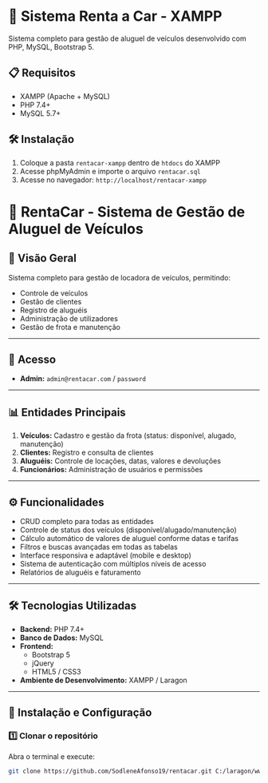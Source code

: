 # 🚗 Sistema Renta a Car - XAMPP

Sistema completo para gestão de aluguel de veículos desenvolvido com PHP, MySQL, Bootstrap 5.

## 📋 Requisitos

- XAMPP (Apache + MySQL)
- PHP 7.4+
- MySQL 5.7+

## 🛠 Instalação

1. Coloque a pasta `rentacar-xampp` dentro de `htdocs` do XAMPP
2. Acesse phpMyAdmin e importe o arquivo `rentacar.sql`
3. Acesse no navegador: `http://localhost/rentacar-xampp`
# 🚗 RentaCar - Sistema de Gestão de Aluguel de Veículos

## 📌 Visão Geral

Sistema completo para gestão de locadora de veículos, permitindo:

- Controle de veículos
- Gestão de clientes
- Registro de aluguéis
- Administração de utilizadores
- Gestão de frota e manutenção

---

## 🔑 Acesso

- **Admin:** `admin@rentacar.com` / `password`

---

## 📊 Entidades Principais

1. **Veículos:** Cadastro e gestão da frota (status: disponível, alugado, manutenção)
2. **Clientes:** Registro e consulta de clientes
3. **Aluguéis:** Controle de locações, datas, valores e devoluções
4. **Funcionários:** Administração de usuários e permissões

---

## ⚙️ Funcionalidades

- CRUD completo para todas as entidades
- Controle de status dos veículos (disponível/alugado/manutenção)
- Cálculo automático de valores de aluguel conforme datas e tarifas
- Filtros e buscas avançadas em todas as tabelas
- Interface responsiva e adaptável (mobile e desktop)
- Sistema de autenticação com múltiplos níveis de acesso
- Relatórios de aluguéis e faturamento

---

## 🛠 Tecnologias Utilizadas

- **Backend:** PHP 7.4+
- **Banco de Dados:** MySQL
- **Frontend:** 
  - Bootstrap 5
  - jQuery
  - HTML5 / CSS3
- **Ambiente de Desenvolvimento:** XAMPP / Laragon

---

## 🚀 Instalação e Configuração

### 1️⃣ Clonar o repositório

Abra o terminal e execute:

```bash
git clone https://github.com/SodleneAfonso19/rentacar.git C:/laragon/www/rentacarAS

 
 
